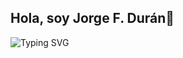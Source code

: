 ## Hola, soy Jorge F. Durán👋

![Typing SVG](https://readme-typing-svg.demolab.com/?lines=Soy+programador+y+profesor,+teleco,+escribidor,+maestro+y+cocinillas.)
